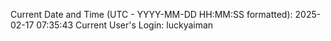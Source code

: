 Current Date and Time (UTC - YYYY-MM-DD HH:MM:SS formatted): 2025-02-17 07:35:43
Current User's Login: luckyaiman
